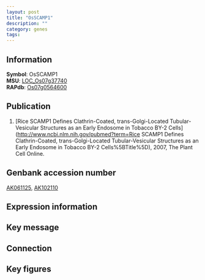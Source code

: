```yaml
---
layout: post
title: "OsSCAMP1"
description: ""
category: genes
tags: 
---
```


## Information
__Symbol__: OsSCAMP1  
__MSU__: [LOC_Os07g37740](http://rice.plantbiology.msu.edu/cgi-bin/ORF_infopage.cgi?orf=LOC_Os07g37740)  
__RAPdb__: [Os07g0564600](http://rapdb.dna.affrc.go.jp/viewer/gbrowse_details/irgsp1?name=Os07g0564600)  

## Publication
1. [Rice SCAMP1 Defines Clathrin-Coated, trans-Golgi-Located Tubular-Vesicular Structures as an Early Endosome in Tobacco BY-2 Cells](http://www.ncbi.nlm.nih.gov/pubmed?term=Rice SCAMP1 Defines Clathrin-Coated, trans-Golgi-Located Tubular-Vesicular Structures as an Early Endosome in Tobacco BY-2 Cells%5BTitle%5D), 2007, The Plant Cell Online.

## Genbank accession number
[AK061125](http://www.ncbi.nlm.nih.gov/nuccore/AK061125), [AK102110](http://www.ncbi.nlm.nih.gov/nuccore/AK102110)  

## Expression information

## Key message

## Connection

## Key figures


